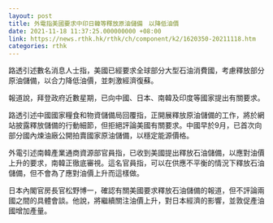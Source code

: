 ```yaml
---
layout: post
title: 外電指美國要求中印日韓等釋放原油儲備　以降低油價
date: 2021-11-18 11:37:25.000000000 +08:00
link: https://news.rthk.hk/rthk/ch/component/k2/1620350-20211118.htm
categories: rthk
---
```


路透引述數名消息人士指，美國已經要求全球部分大型石油消費國，考慮釋放部分原油儲備，以合力降低油價，並刺激經濟復蘇。

報道說，拜登政府近數星期，已向中國、日本、南韓及印度等國家提出有關要求。

路透引述中國國家糧食和物資儲備局回覆指，正開展釋放原油儲備的工作，將於網站披露釋放儲備的行動細節，但拒絕評論美國有關要求。中國早於9月，已首次向部分國內煉油廠公開拍賣國家原油儲備，以穩定能源價格。

外電引述南韓產業通商資源部官員指，已收到美國提出釋放石油儲備，以應對油價上升的要求，南韓正徹底審視。這名官員指，可以在供應不平衡的情況下釋放石油儲備，但不會為了應對油價上升而這樣做。

日本內閣官房長官松野博一，確認有關美國要求釋放石油儲備的報道，但不評論兩國之間的具體會談。他說，將繼續關注油價上升，對日本經濟的影響，並敦促產油國增加產量。

